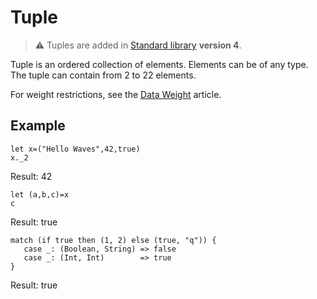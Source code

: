 # Tuple

> :warning: Tuples are added in [Standard library](/en/ride/script/standard-library) **version 4**.

Tuple is an ordered collection of elements. Elements can be of any type. The tuple can contain from 2 to 22 elements.

For weight restrictions, see the [Data Weight](/en/ride/limits/weight) article.

## Example

```ride
let x=("Hello Waves",42,true)
x._2
```

Result: 42

```ride
let (a,b,c)=x
c
```

Result: true

```
match (if true then (1, 2) else (true, "q")) {
   case _: (Boolean, String) => false
   case _: (Int, Int)        => true
}
```

Result: true
